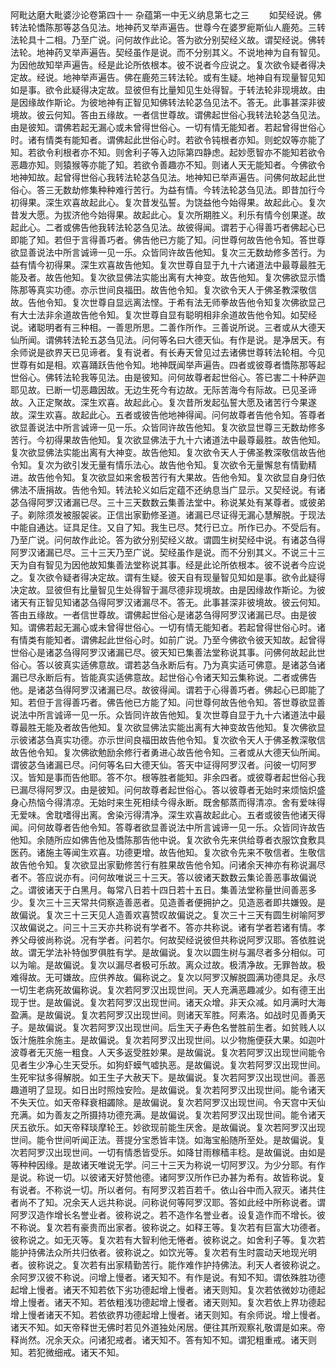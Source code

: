<!-- { "loadSidebar": true } -->




　　

阿毗达磨大毗婆沙论卷第四十一
杂蕴第一中无义纳息第七之三
　　如契经说。佛转法轮憍陈那等苾刍见法。地神药叉举声遍告。世尊今在婆罗痆斯仙人鹿苑。三转法轮具十二相。乃至广说。问何故作此论。答为欲分别契经义故。谓契经说。佛转法轮。地神药叉举声遍告。契经虽作是说。而不分别其义。不说地神为自有智见。为因他故知举声遍告。经是此论所依根本。彼不说者今应说之。复次欲令疑者得决定故。经说。地神举声遍告。佛在鹿苑三转法轮。或有生疑。地神自有现量智见知如是事。欲令此疑得决定故。显彼但有比量知见生处得智。于转法轮非现境故。由是因缘故作斯论。为彼地神有正智见知佛转法轮苾刍见法不。答无。此事甚深非彼境故。彼云何知。答由五缘故。一者信世尊故。谓佛起世俗心我转法轮苾刍见法。由是彼知。谓佛若起无漏心或未曾得世俗心。一切有情无能知者。若起曾得世俗心时。诸有情类有能知者。谓佛起此世俗心时。若欲令钝根者亦知。则蛇奴等亦能了知。若欲令利根者亦不知。则舍利子等入边际第四静虑。起妙愿智亦不能知若欲令恶趣亦知。则猿猴等亦能了知。若欲令善趣亦不知。则诸人天无能知者。今佛欲令地神知故。起曾得世俗心我转法轮苾刍见法。地神知已举声遍告。问佛何故起此世俗心。答三无数劫修集种种难行苦行。为益有情。今转法轮苾刍见法。即昔加行今初得果。深生欢喜故起此心。复次昔发弘誓。为饶益他今始得果。故起此心。复次昔发大愿。为拔济他今始得果。故起此心。复次所期胜义。利乐有情今创果遂。故起此心。二者或佛告他我转法轮苾刍见法。故彼得闻。谓若于心得善巧者佛起心已即能了知。若但于言得善巧者。佛告他已方能了知。问世尊何故告他令知。答世尊欲显善说法中所言诚谛一见一乐。众皆同许故告他知。复次三无数劫修多苦行。为益有情今初得果。深生欢喜故告他知。复次世尊自显于九十六诸道法中最尊最胜无能及者。故告他知。复次欲显佛法实能出离有大神变。故告他知。复次佛欲显示憍陈那等真实功德。亦示世间良福田。故告他令知。复次欲令天人于佛圣教深敬信故。告他令知。复次世尊自显远离法悭。于希有法无师拳故告他令知复次佛欲显己有大士法非余道故告他令知。复次世尊自显有聪明相非余道故告他令知。如契经说。诸聪明者有三种相。一善思所思。二善作所作。三善说所说。三者或从大德天仙所闻。谓佛转法轮五苾刍见法。问何等名曰大德天仙。有作是说。是净居天。有余师说是欲界天已见谛者。复有说者。有长寿天曾见过去诸佛世尊转法轮相。今见世尊有如是相。欢喜踊跃告他令知。地神既闻举声遍告。四者或彼尊者憍陈那等起世俗心。佛转法轮我等见法。由是彼知。问何故尊者起世俗心。答已害二十种萨迦耶见故。已断一切恶趣因故。无边生死今有边故。无际苦海今有际故。已见圣谛故。入正定聚故。深生欢喜。故起此心。复次昔所发起弘誓大愿及诸苦行今果遂故。深生欢喜。故起此心。五者或彼告他地神得闻。问何故尊者告他令知。答尊者欲显善说法中所言诚谛一见一乐。众皆同许故告他知。复次欲显世尊三无数劫修多苦行。今初得果故告他知。复次欲显佛法于九十六诸道法中最尊最胜。故告他知。复次欲显佛法实能出离有大神变。故告他知。复次欲令天人于佛圣教深敬信故告他令知。复次为欲引发无量有情乐法心。故告他令知。复次欲令无量懈怠有情勤精进。故告他令知。复次欲显如来舍极苦行有大果故。告他令知。复次欲显自身归依佛法不唐捐故。告他令知。转法轮义如后定蕴不还纳息当广显示。又契经说。有诸苾刍得阿罗汉诸漏已尽。三十三天数数云集善法堂中。称说某处有某尊者。或彼弟子。剃除须发被服袈裟。正信出家勤修圣道。诸漏已尽证得无漏心慧解脱。于现法中能自通达。证具足住。又自了知。我生已尽。梵行已立。所作已办。不受后有。乃至广说。问何故作此论。答为欲分别契经义故。谓圆生树契经中说。有诸苾刍得阿罗汉诸漏已尽。三十三天乃至广说。契经虽作是说。而不分别其义。不说三十三天为自有智见为因他故知集善法堂称说其事。经是此论所依根本。彼不说者今应说之。复次欲令疑者得决定故。谓有生疑。彼天自有现量智见知如是事。欲令此疑得决定故。显彼但有比量智见生处得智于漏尽德非现境故。由是因缘故作斯论。为彼诸天有正智见知诸苾刍得阿罗汉诸漏尽不。答无。此事甚深非彼境故。彼云何知。答由五缘故。一者信世尊故。谓佛起世俗心是诸苾刍得阿罗汉诸漏已尽。由是彼知。谓佛若起无漏心或未曾得世俗心。一切有情无能知者。若起曾得世俗心时。诸有情类有能知者。谓佛起此世俗心时。如前广说。乃至今佛欲令彼天知故。起曾得世俗心是诸苾刍得阿罗汉诸漏已尽。彼天知已集善法堂称说其事。问佛何故起此世俗心。答以彼真实适佛意故。谓若苾刍永断后有。乃为真实适可佛意。是诸苾刍诸漏已尽永断后有。皆能真实适佛意故。起世俗心令诸天知云集称说。二者或佛告他。是诸苾刍得阿罗汉诸漏已尽。故彼得闻。谓若于心得善巧者。佛起心已即能了知。若但于言得善巧者。佛告他已方能了知。问世尊何故告他令知。答世尊欲显善说法中所言诚谛一见一乐。众皆同许故告他知。复次世尊自显于九十六诸道法中最尊最胜无能及者故告他知。复次欲显佛法实能出离有大神变故告他知。复次佛欲显示彼诸苾刍真实功德。亦示世间良福田故告他令知。复次欲令天人于佛圣教深敬信故告他令知。复次佛欲勉励余修行者勇进心故告他令知。三者或从大德天仙所闻。谓彼苾刍诸漏已尽。问何等名曰大德天仙。答天中证得阿罗汉者。问彼一切阿罗汉。皆知是事而告他耶。答不尔。根等胜者能知。非余四者。或彼尊者起世俗心我已漏尽得阿罗汉。由是彼知。问何故尊者起世俗心。答以彼尊者无始时来烦恼炽盛身心热恼今得清凉。无始时来生死相续今得永断。既舍郁蒸而得清凉。舍有爱味得无爱味。舍耽嗜得出离。舍染污得清净。深生欢喜故起此心。五者或彼告他诸天得闻。问何故尊者告他令知。答尊者欲显善说法中所言诚谛一见一乐。众皆同许故告他知。余随所应如佛告他及憍陈那告他中说。复次欲令先来供给尊者衣服饮食敷具医药。诸施主等闻生欢喜。功德更增。故告他知。复次欲令先来不敬信者。生敬信故告他令知。复次欲显出家勤修苦行有胜果故告他令知。问诸余天神亦有称说漏尽者不。答应说亦有。问何故唯说三十三天。答以彼诸天数数云集论善恶事故偏说之。谓彼诸天于白黑月。每常八日若十四日若十五日。集善法堂称量世间善恶多少。复次三十三天常共伺察造善恶者。见造善者便拥护之。见造恶者即共嫌毁。是故偏说。复次三十三天见人造善欢喜赞叹故偏说之。复次三十三天有圆生树喻阿罗汉故偏说之。问三十三天亦共称说有学者不。答亦共称说。诸有学者若诸有情。孝养父母彼尚称说。况有学者。问若尔。何故契经说彼但共称说阿罗汉耶。答依胜说故。谓无学法补特伽罗俱胜有学。是故偏说。复次以圆生树与漏尽者多分相似。可以为喻。是故偏说。复次以漏尽者极可乐故。离众过故。极清净故。无罪咎故。极难得故。无可嫌故。应供养故。偏称说之。复次以阿罗汉解脱圆满功德具足。永尽一切生老病死故偏称说。复次若阿罗汉出现世间。天人充满恶趣减少。如有德王出现于世。是故偏说。复次若阿罗汉出现世间。诸天众增。非天众减。如月满时大海盈满。是故偏说。复次若阿罗汉出现世间。则诸天军胜。阿素洛。如战时见善勇天子。是故偏说。复次若阿罗汉出现世间。后生天子寿色名誉胜前生者。如贫贱人以饭汁施胜余施主。是故偏说。复次若阿罗汉出现世间。以少物施便获大果。如迦叶波尊者无灭施一粗食。人天多返受胜妙果。是故偏说。复次若阿罗汉出现世间能令见者生少净心生天受乐。如狗虾蟆气嘘执恶。是故偏说。复次若阿罗汉出现世间。生死牢狱多得解脱。如王生子大赦天下。是故偏说。复次若阿罗汉出现世间。善恶趣道明了显现。如日出时照烛安险。是故偏说。复次若阿罗汉出现世间。能令诸天不失天位。如天帝释衰相蠲除。是故偏说。复次若阿罗汉出现世间。令天宫中天仙充满。如为善友之所摄持功德充满。是故偏说。复次若阿罗汉出现世间。能令诸天厌五欲乐。如天帝释琰摩轮王。妙欲现前能生厌舍。是故偏说。复次若阿罗汉出现世间。能令世间听闻正法。菩提分宝悉皆丰饶。如海宝船随所至处。是故偏说。复次若阿罗汉出现世间。一切有情悉皆受乐。如降甘雨稼穑丰稔。是故偏说。由如是等种种因缘。是故诸天唯说无学。问三十三天为称说一切阿罗汉。为少分耶。有作是说。称说一切。以彼诸天好赞他德。诸阿罗汉所作已办甚为希有。故皆称说。复有说者。不称说一切。所以者何。有阿罗汉若百若千。依山谷中而入寂灭。诸共住者尚不了知。况余天人远共称说。问称说何等阿罗汉耶。答如此经中所称说者。谓阿罗汉造作增长名誉业者。彼称说之。若不造作名誉业者。设复造作而不增长。彼不称说。复次若有豪贵而出家者。彼称说之。如释王等。复次若有巨富大功德者。彼称说之。如无灭等。复次若有大智利他无惓者。彼称说之。如舍利子等。复次若能护持佛法众所共归依者。彼称说之。如饮光等。复次若有生时震动天地现光明者。彼称说之。复次若有出家精勤苦行。能作难作护持佛法。利天人者彼称说之。余阿罗汉彼不称说。问增上慢者。诸天知不。有作是说。有知不知。谓依殊胜功德起增上慢者。诸天不知若依下劣功德起增上慢者。诸天则知。复次若依微妙功德起增上慢者。诸天不知。若依粗浅功德起增上慢者。诸天则知。复次若依上界功德起增上慢者诸天不知。若依欲界功德起增上慢者。诸天则知。有余师说。增上慢者。诸天不知。如天帝释世无佛时若见外道独处闲居。便往其所观察礼敬谓是如来。帝释尚然。况余天众。问诸犯戒者。诸天知不。答有知不知。谓犯粗重戒。诸天则知。若犯微细戒。诸天不知。
